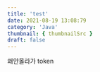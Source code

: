 ```yaml
---
title: 'test'
date: 2021-08-19 13:08:79
category: 'Java'
thumbnail: { thumbnailSrc }
draft: false
---
```


왜안올라가
token